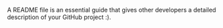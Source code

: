 A README file is an essential guide that gives other developers a detailed description of your GitHub project :).
